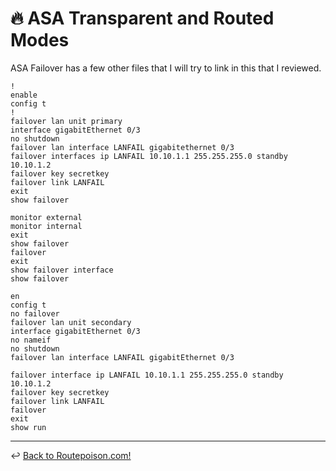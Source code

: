 # 🔥 ASA Transparent and Routed Modes

ASA Failover has a few other files that I will try to link in this that I reviewed.

```PRIMARY
!
enable
config t
!
failover lan unit primary
interface gigabitEthernet 0/3
no shutdown
failover lan interface LANFAIL gigabitethernet 0/3
failover interfaces ip LANFAIL 10.10.1.1 255.255.255.0 standby 10.10.1.2
failover key secretkey
failover link LANFAIL
exit
show failover

monitor external
monitor internal
exit
show failover
failover
exit
show failover interface
show failover
```

```SECONDARY
en
config t
no failover
failover lan unit secondary
interface gigabitEthernet 0/3
no nameif
no shutdown
failover lan interface LANFAIL gigabitEthernet 0/3

failover interface ip LANFAIL 10.10.1.1 255.255.255.0 standby 10.10.1.2
failover key secretkey
failover link LANFAIL
failover
exit
show run
```

---

↩️ [Back to Routepoison.com!](./../index.md)
